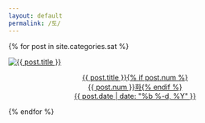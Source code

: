 ```yaml
---
layout: default
permalink: /토/
---
```

<script>
	window.onload=function(){document.getElementById("msat").className="ctd"};
</script>
{% for post in site.categories.sat %}
<div class="img">
<a href="{{ post.url | prepend: site.baseurl }}">
<img src="{{ post.img }}" alt="{{ post.title }}">
<div class="desc"><p style="text-align: center;">{{ post.title }}{% if post.num %}<br>{{ post.num }}화{% endif %}<br>{{ post.date | date: "%b %-d, %Y" }}</p>
</div></a>
</div>
{% endfor %} 